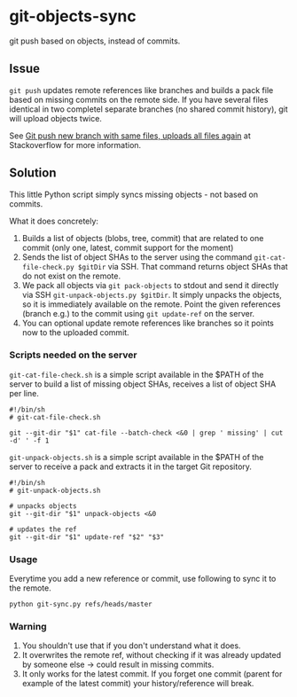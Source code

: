 # git-objects-sync

git push based on objects, instead of commits.

## Issue

`git push` updates remote references like branches and builds a pack file based on missing commits on the remote side.
If you have several files identical in two completel separate branches (no shared commit history), git will upload objects twice.

See [Git push new branch with same files, uploads all files again](https://stackoverflow.com/questions/48228425/git-push-new-branch-with-same-files-uploads-all-files-again) at Stackoverflow for more information.

## Solution

This little Python script simply syncs missing objects - not based on commits.

What it does concretely:

1. Builds a list of objects (blobs, tree, commit) that are related to one commit (only one, latest, commit support for the moment)
2. Sends the list of object SHAs to the server using the command `git-cat-file-check.py $gitDir` via SSH. That command returns object SHAs that do not exist on the remote.
3. We pack all objects via `git pack-objects` to stdout and send it directly via SSH `git-unpack-objects.py $gitDir`. It simply unpacks the objects, so it is immediately available on the remote. Point the given references (branch e.g.) to the commit using `git update-ref` on the server.
4. You can optional update remote references like branches so it points now to the uploaded commit.

### Scripts needed on the server

`git-cat-file-check.sh` is a simple script available in the $PATH of the server to build a list of missing object SHAs,
receives a list of object SHA per line.

```
#!/bin/sh
# git-cat-file-check.sh

git --git-dir "$1" cat-file --batch-check <&0 | grep ' missing' | cut -d' ' -f 1
```


`git-unpack-objects.sh` is a simple script available in the $PATH of the server to receive a pack and extracts it 
in the target Git repository.

```
#!/bin/sh
# git-unpack-objects.sh

# unpacks objects
git --git-dir "$1" unpack-objects <&0

# updates the ref
git --git-dir "$1" update-ref "$2" "$3"
```


### Usage

Everytime you add a new reference or commit, use following to sync it to the remote.

```
python git-sync.py refs/heads/master
```

### Warning

1. You shouldn't use that if you don't understand what it does.
2. It overwrites the remote ref, without checking if it was already updated by someone else -> could result in missing commits.
3. It only works for the latest commit. If you forget one commit (parent for example of the latest commit) your history/reference will break.
